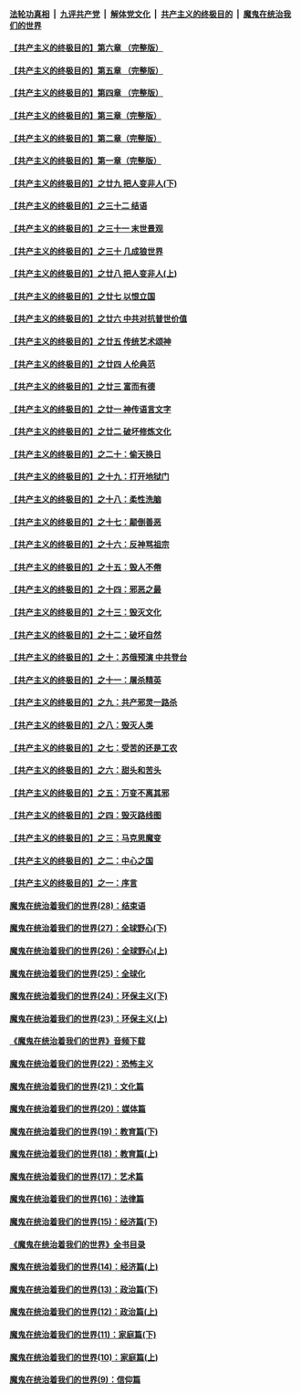 ####  [法轮功真相](../../../../basic/blob/master/README.md?t=04201201) &nbsp;|&nbsp; [九评共产党](../../../../9ping.md/blob/master/README.md?t=04201201) &nbsp;|&nbsp; [解体党文化](../../../../jtdwh.md/blob/master/README.md?t=04201201)  &nbsp;|&nbsp; [共产主义的终极目的](../../../../gczydzjmd.md/blob/master/README.md?t=04201201) &nbsp;|&nbsp; [魔鬼在统治我们的世界](../../../../mgztzwmdsj.md/blob/master/README.md?t=04201201) 

#### [【共产主义的终极目的】第六章 （完整版）](../pages/nsc422/n11428913.md?t=04201201) 

#### [【共产主义的终极目的】第五章 （完整版）](../pages/nsc422/n11428912.md?t=04201201) 

#### [【共产主义的终极目的】第四章 （完整版）](../pages/nsc422/n11428907.md?t=04201201) 

#### [【共产主义的终极目的】第三章（完整版）](../pages/nsc422/n11428848.md?t=04201201) 

#### [【共产主义的终极目的】第二章（完整版）](../pages/nsc422/n11428831.md?t=04201201) 

#### [【共产主义的终极目的】第一章（完整版）](../pages/nsc422/n11417651.md?t=04201201) 

#### [【共产主义的终极目的】之廿九 把人变非人(下)](../pages/nsc422/n11344140.md?t=04201201) 

#### [【共产主义的终极目的】之三十二 结语](../pages/nsc422/n11360535.md?t=04201201) 

#### [【共产主义的终极目的】之三十一 末世景观](../pages/nsc422/n11351129.md?t=04201201) 

#### [【共产主义的终极目的】之三十 几成狼世界](../pages/nsc422/n11348280.md?t=04201201) 

#### [【共产主义的终极目的】之廿八 把人变非人(上)](../pages/nsc422/n11340492.md?t=04201201) 

#### [【共产主义的终极目的】之廿七 以恨立国](../pages/nsc422/n11336944.md?t=04201201) 

#### [【共产主义的终极目的】之廿六 中共对抗普世价值](../pages/nsc422/n11324785.md?t=04201201) 

#### [【共产主义的终极目的】之廿五 传统艺术颂神](../pages/nsc422/n11296396.md?t=04201201) 

#### [【共产主义的终极目的】之廿四 人伦典范](../pages/nsc422/n11296397.md?t=04201201) 

#### [【共产主义的终极目的】之廿三 富而有德](../pages/nsc422/n11283598.md?t=04201201) 

#### [【共产主义的终极目的】之廿一 神传语言文字](../pages/nsc422/n11263265.md?t=04201201) 

#### [【共产主义的终极目的】之廿二 破坏修炼文化](../pages/nsc422/n11245728.md?t=04201201) 

#### [【共产主义的终极目的】之二十：偷天换日](../pages/nsc422/n11238846.md?t=04201201) 

#### [【共产主义的终极目的】之十九：打开地狱门](../pages/nsc422/n11206376.md?t=04201201) 

#### [【共产主义的终极目的】之十八：柔性洗脑](../pages/nsc422/n11199994.md?t=04201201) 

#### [【共产主义的终极目的】之十七：颠倒善恶](../pages/nsc422/n11179782.md?t=04201201) 

#### [【共产主义的终极目的】之十六：反神骂祖宗](../pages/nsc422/n11166798.md?t=04201201) 

#### [【共产主义的终极目的】之十五：毁人不倦](../pages/nsc422/n11166792.md?t=04201201) 

#### [【共产主义的终极目的】之十四：邪恶之最](../pages/nsc422/n11150249.md?t=04201201) 

#### [【共产主义的终极目的】之十三：毁灭文化](../pages/nsc422/n11135227.md?t=04201201) 

#### [【共产主义的终极目的】之十二：破坏自然](../pages/nsc422/n11135214.md?t=04201201) 

#### [【共产主义的终极目的】之十：苏俄预演 中共登台](../pages/nsc422/n11118424.md?t=04201201) 

#### [【共产主义的终极目的】之十一：屠杀精英](../pages/nsc422/n11118442.md?t=04201201) 

#### [【共产主义的终极目的】之九：共产邪灵一路杀](../pages/nsc422/n11114139.md?t=04201201) 

#### [【共产主义的终极目的】之八：毁灭人类](../pages/nsc422/n11108503.md?t=04201201) 

#### [【共产主义的终极目的】之七：受苦的还是工农](../pages/nsc422/n11101809.md?t=04201201) 

#### [【共产主义的终极目的】之六：甜头和苦头](../pages/nsc422/n11096971.md?t=04201201) 

#### [【共产主义的终极目的】之五：万变不离其邪](../pages/nsc422/n11091285.md?t=04201201) 

#### [【共产主义的终极目的】之四：毁灭路线图](../pages/nsc422/n11086284.md?t=04201201) 

#### [【共产主义的终极目的】之三：马克思魔变](../pages/nsc422/n11061941.md?t=04201201) 

#### [【共产主义的终极目的】之二：中心之国](../pages/nsc422/n11047728.md?t=04201201) 

#### [【共产主义的终极目的】之一：序言](../pages/nsc422/n11086077.md?t=04201201) 

#### [魔鬼在统治着我们的世界(28)：结束语](../pages/nsc422/n10936246.md?t=04201201) 

#### [魔鬼在统治着我们的世界(27)：全球野心(下)](../pages/nsc422/n10928319.md?t=04201201) 

#### [魔鬼在统治着我们的世界(26)：全球野心(上)](../pages/nsc422/n10900318.md?t=04201201) 

#### [魔鬼在统治着我们的世界(25)：全球化](../pages/nsc422/n10788205.md?t=04201201) 

#### [魔鬼在统治着我们的世界(24)：环保主义(下)](../pages/nsc422/n10695307.md?t=04201201) 

#### [魔鬼在统治着我们的世界(23)：环保主义(上)](../pages/nsc422/n10688613.md?t=04201201) 

#### [《魔鬼在统治着我们的世界》音频下载](../pages/nsc422/n10635553.md?t=04201201) 

#### [魔鬼在统治着我们的世界(22)：恐怖主义](../pages/nsc422/n10614727.md?t=04201201) 

#### [魔鬼在统治着我们的世界(21)：文化篇](../pages/nsc422/n10597706.md?t=04201201) 

#### [魔鬼在统治着我们的世界(20)：媒体篇](../pages/nsc422/n10586579.md?t=04201201) 

#### [魔鬼在统治着我们的世界(19)：教育篇(下)](../pages/nsc422/n10564808.md?t=04201201) 

#### [魔鬼在统治着我们的世界(18)：教育篇(上)](../pages/nsc422/n10526970.md?t=04201201) 

#### [魔鬼在统治着我们的世界(17)：艺术篇](../pages/nsc422/n10499093.md?t=04201201) 

#### [魔鬼在统治着我们的世界(16)：法律篇](../pages/nsc422/n10485969.md?t=04201201) 

#### [魔鬼在统治着我们的世界(15)：经济篇(下)](../pages/nsc422/n10469975.md?t=04201201) 

#### [《魔鬼在统治着我们的世界》全书目录](../pages/nsc422/n10464261.md?t=04201201) 

#### [魔鬼在统治着我们的世界(14)：经济篇(上)](../pages/nsc422/n10457370.md?t=04201201) 

#### [魔鬼在统治着我们的世界(13)：政治篇(下)](../pages/nsc422/n10448270.md?t=04201201) 

#### [魔鬼在统治着我们的世界(12)：政治篇(上)](../pages/nsc422/n10444576.md?t=04201201) 

#### [魔鬼在统治着我们的世界(11)：家庭篇(下)](../pages/nsc422/n10440961.md?t=04201201) 

#### [魔鬼在统治着我们的世界(10)：家庭篇(上)](../pages/nsc422/n10435448.md?t=04201201) 

#### [魔鬼在统治着我们的世界(9)：信仰篇](../pages/nsc422/n10432159.md?t=04201201) 

